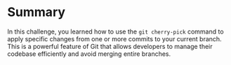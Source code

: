 # Summary

In this challenge, you learned how to use the `git cherry-pick` command to apply specific changes from one or more commits to your current branch. This is a powerful feature of Git that allows developers to manage their codebase efficiently and avoid merging entire branches.
